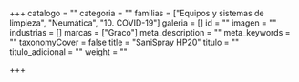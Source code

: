 +++
catalogo = ""
categoria = ""
familias = ["Equipos y sistemas de limpieza", "Neumática", "10. COVID-19"]
galeria = []
id = ""
imagen = ""
industrias = []
marcas = ["Graco"]
meta_description = ""
meta_keywords = ""
taxonomyCover = false
title = "SaniSpray HP20"
titulo = ""
titulo_adicional = ""
weight = ""

+++

